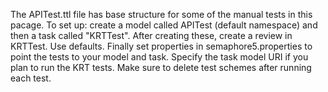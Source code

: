 The APITest.ttl file has base structure for some of the manual tests in this pacage.
To set up: create a model called APITest (default namespace) and then
a task called "KRTTest".
After creating these, create a review in KRTTest. Use defaults.
Finally set properties in semaphore5.properties to point the tests to your
model and task. Specify the task model URI if you plan to run the KRT tests.
Make sure to delete test schemes after running each test.
